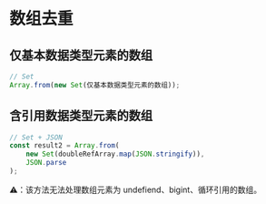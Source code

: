 # 数组去重

## 仅基本数据类型元素的数组

```js
// Set
Array.from(new Set(仅基本数据类型元素的数组));
```

## 含引用数据类型元素的数组

```js
// Set + JSON
const result2 = Array.from(
	new Set(doubleRefArray.map(JSON.stringify)),
	JSON.parse
);
```

⚠️：该方法无法处理数组元素为 undefiend、bigint、循环引用的数组。
